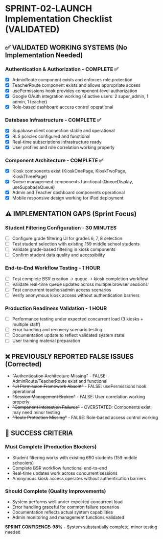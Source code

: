 # SPRINT-02-LAUNCH Implementation Checklist (VALIDATED)

## ✅ VALIDATED WORKING SYSTEMS (No Implementation Needed)

### Authentication & Authorization - COMPLETE ✅
- [x] AdminRoute component exists and enforces role protection  
- [x] TeacherRoute component exists and allows appropriate access
- [x] usePermissions hook provides component-level authorization
- [x] Google OAuth integration working (4 active users: 2 super_admin, 1 admin, 1 teacher)
- [x] Role-based dashboard access control operational

### Database Infrastructure - COMPLETE ✅  
- [x] Supabase client connection stable and operational
- [x] RLS policies configured and functional
- [x] Real-time subscriptions infrastructure ready
- [x] User profiles and role correlation working properly

### Component Architecture - COMPLETE ✅
- [x] Kiosk components exist (KioskOnePage, KioskTwoPage, KioskThreePage)
- [x] Queue management components functional (QueueDisplay, useSupabaseQueue)
- [x] Admin and Teacher dashboard components operational
- [x] Mobile responsive design working for iPad deployment

## ⚠️ IMPLEMENTATION GAPS (Sprint Focus)

### Student Filtering Configuration - 30 MINUTES
- [ ] Configure grade filtering UI for grades 6, 7, 8 selection
- [ ] Test student selection with existing 159 middle school students  
- [ ] Validate grade-based filtering in kiosk components
- [ ] Confirm student data quality and accessibility

### End-to-End Workflow Testing - 1 HOUR
- [ ] Test complete BSR creation → queue → kiosk completion workflow
- [ ] Validate real-time queue updates across multiple browser sessions  
- [ ] Test concurrent teacher/admin access scenarios
- [ ] Verify anonymous kiosk access without authentication barriers

### Production Readiness Validation - 1 HOUR
- [ ] Performance testing under expected concurrent load (3 kiosks + multiple staff)
- [ ] Error handling and recovery scenario testing
- [ ] Documentation update to reflect validated system state
- [ ] User training material preparation

## ❌ PREVIOUSLY REPORTED FALSE ISSUES (Corrected)

- ~~"Authentication Architecture Missing"~~ - FALSE: AdminRoute/TeacherRoute exist and functional
- ~~"UI Permission Framework Absent"~~ - FALSE: usePermissions hook operational  
- ~~"Session Management Broken"~~ - FALSE: User correlation working properly
- ~~"Component Interaction Failures"~~ - OVERSTATED: Components exist, may need minor testing
- ~~"Route Protection Missing"~~ - FALSE: Role-based access control working

## 🎯 SUCCESS CRITERIA

### Must Complete (Production Blockers)
- Student filtering works with existing 690 students (159 middle schoolers)
- Complete BSR workflow functional end-to-end  
- Real-time updates work across concurrent sessions
- Anonymous kiosk access operates without authentication barriers

### Should Complete (Quality Improvements)
- System performs well under expected concurrent load
- Error handling graceful for common failure scenarios
- Documentation reflects actual system capabilities
- Admin monitoring and management functions validated

**SPRINT CONFIDENCE: 98%** - System substantially complete, minor testing needed